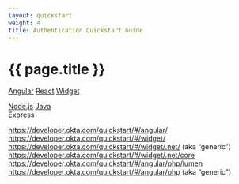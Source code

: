 ```yaml
---
layout: quickstart
weight: 4
title: Authentication Quickstart Guide
---
```


<h1>{{ page.title }}</h1>

<div class="code-selector" id="client-selector">

  <a href="#/angular">Angular</a>
  <a href="#/react">React</a>
  <a href="#/widget">Widget</a>
</div>

<div id="client_content"></div>

<div class="code-selector" id="server-language-selector">
  <a href="#/widget/nodejs">Node.js</a>
  <a href="#/widget/nodejs">Java</a>
</div>

<div class="code-selector" id="server-framework-selector">
  <a href="#express">Express</a>
</div>

<div id="server_content"></div>


https://developer.okta.com/quickstart/#/angular/
https://developer.okta.com/quickstart/#/widget/
https://developer.okta.com/quickstart/#/widget/.net/  (aka “generic”)
https://developer.okta.com/quickstart/#/widget/.net/core
https://developer.okta.com/quickstart/#/angular/php/lumen
https://developer.okta.com/quickstart/#/angular/php   (aka “generic”)
